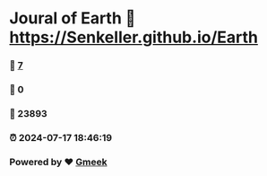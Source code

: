 # Joural of Earth :link: https://Senkeller.github.io/Earth 
### :page_facing_up: [7](https://Senkeller.github.io/Earth/tag.html) 
### :speech_balloon: 0 
### :hibiscus: 23893 
### :alarm_clock: 2024-07-17 18:46:19 
### Powered by :heart: [Gmeek](https://github.com/Meekdai/Gmeek)
